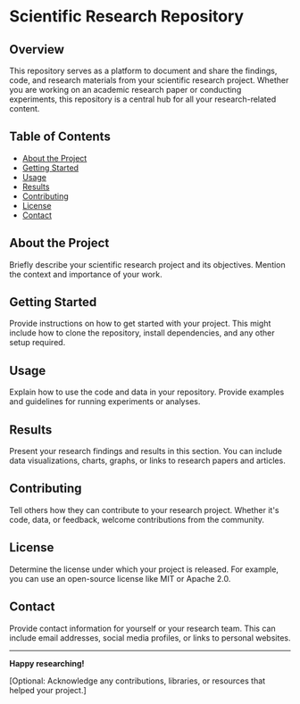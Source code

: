 # Scientific Research Repository

## Overview

This repository serves as a platform to document and share the findings, code, and research materials from your scientific research project. Whether you are working on an academic research paper or conducting experiments, this repository is a central hub for all your research-related content.

## Table of Contents

- [About the Project](#about-the-project)
- [Getting Started](#getting-started)
- [Usage](#usage)
- [Results](#results)
- [Contributing](#contributing)
- [License](#license)
- [Contact](#contact)

## About the Project

Briefly describe your scientific research project and its objectives. Mention the context and importance of your work.

## Getting Started

Provide instructions on how to get started with your project. This might include how to clone the repository, install dependencies, and any other setup required.

## Usage

Explain how to use the code and data in your repository. Provide examples and guidelines for running experiments or analyses.

## Results

Present your research findings and results in this section. You can include data visualizations, charts, graphs, or links to research papers and articles.

## Contributing

Tell others how they can contribute to your research project. Whether it's code, data, or feedback, welcome contributions from the community.

## License

Determine the license under which your project is released. For example, you can use an open-source license like MIT or Apache 2.0.

## Contact

Provide contact information for yourself or your research team. This can include email addresses, social media profiles, or links to personal websites.

---

**Happy researching!**

[Optional: Acknowledge any contributions, libraries, or resources that helped your project.]


